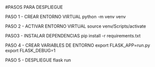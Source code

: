 #PASOS PARA DESPLIEGUE

PASO 1 - CREAR ENTORNO VIRTUAL
python -m venv venv

PASO 2 - ACTIVAR ENTORNO VIRTUAL
source venv/Scripts/activate

PASO3 - INSTALAR DEPENDENCIAS
pip install -r requirements.txt

PASO 4 - CREAR VARIABLES DE ENTORNO
export FLASK_APP=run.py
export FLASK_DEBUG=1

PASO 5 - DESPLIEGUE
flask run